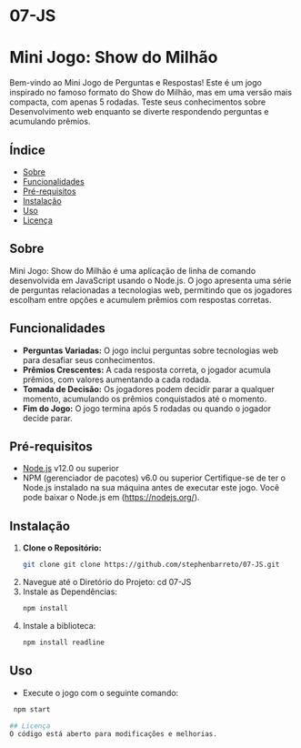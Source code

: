 # 07-JS
# Mini Jogo: Show do Milhão

Bem-vindo ao Mini Jogo de Perguntas e Respostas! Este é um jogo inspirado no famoso formato do Show do Milhão, mas em uma versão mais compacta, com apenas 5 rodadas. Teste seus conhecimentos sobre Desenvolvimento web enquanto se diverte respondendo perguntas e acumulando prêmios.

## Índice

- [Sobre](#Sobre)
- [Funcionalidades](#Funcionalidades)
- [Pré-requisitos](#pré-requisitos)
- [Instalação](#instalação)
- [Uso](#uso)
- [Licença](#licença)

## Sobre

Mini Jogo: Show do Milhão é uma aplicação de linha de comando desenvolvida em JavaScript usando o Node.js. O jogo apresenta uma série de perguntas relacionadas a tecnologias web, permitindo que os jogadores escolham entre opções e acumulem prêmios com respostas corretas.

## Funcionalidades

- **Perguntas Variadas:** O jogo inclui perguntas sobre tecnologias web para desafiar seus conhecimentos.
- **Prêmios Crescentes:** A cada resposta correta, o jogador acumula prêmios, com valores aumentando a cada rodada.
- **Tomada de Decisão:** Os jogadores podem decidir parar a qualquer momento, acumulando os prêmios conquistados até o momento.
- **Fim do Jogo:** O jogo termina após 5 rodadas ou quando o jogador decide parar.

## Pré-requisitos
- [Node.js](https://nodejs.org/) v12.0 ou superior
- NPM (gerenciador de pacotes) v6.0 ou superior
Certifique-se de ter o Node.js instalado na sua máquina antes de executar este jogo. Você pode baixar o Node.js em (https://nodejs.org/).

## Instalação

1. **Clone o Repositório:**
   ```bash
   git clone git clone https://github.com/stephenbarreto/07-JS.git
   
2. Navegue até o Diretório do Projeto: cd 07-JS
3. Instale as Dependências:
   ```bash
   npm install
5. Instale a biblioteca:
   ```bash
   npm install readline
   
## Uso   
- Execute o jogo com o seguinte comando:
 ```bash
  npm start

## Licença
O código está aberto para modificações e melhorias.
